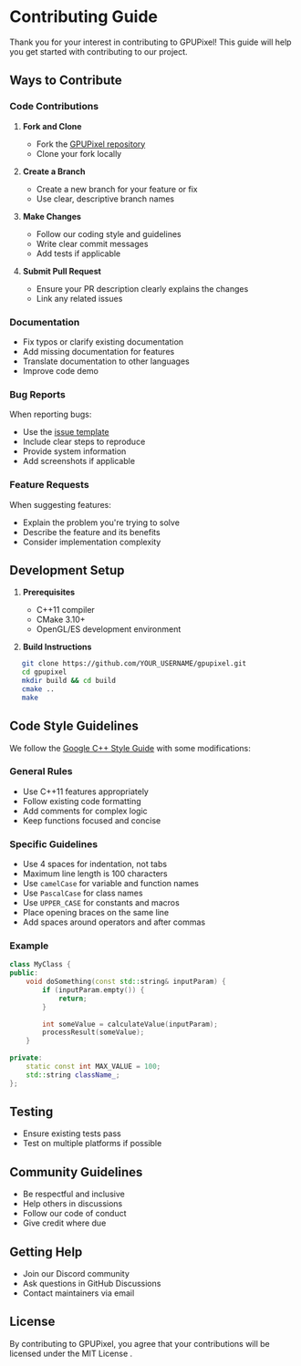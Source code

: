 # Contributing Guide

Thank you for your interest in contributing to GPUPixel! This guide will help you get started with contributing to our project.

## Ways to Contribute

### Code Contributions

1. **Fork and Clone**
   - Fork the [GPUPixel repository](https://github.com/pixpark/gpupixel)
   - Clone your fork locally

2. **Create a Branch**
   - Create a new branch for your feature or fix
   - Use clear, descriptive branch names

3. **Make Changes**
   - Follow our coding style and guidelines
   - Write clear commit messages
   - Add tests if applicable

4. **Submit Pull Request**
   - Ensure your PR description clearly explains the changes
   - Link any related issues

### Documentation

- Fix typos or clarify existing documentation
- Add missing documentation for features
- Translate documentation to other languages
- Improve code demo

### Bug Reports

When reporting bugs:
- Use the [issue template](https://github.com/pixpark/gpupixel/issues/new/choose)
- Include clear steps to reproduce
- Provide system information
- Add screenshots if applicable

### Feature Requests

When suggesting features:
- Explain the problem you're trying to solve
- Describe the feature and its benefits
- Consider implementation complexity

## Development Setup

1. **Prerequisites**
   - C++11 compiler
   - CMake 3.10+
   - OpenGL/ES development environment

2. **Build Instructions**
   
```bash
   git clone https://github.com/YOUR_USERNAME/gpupixel.git
   cd gpupixel
   mkdir build && cd build
   cmake ..
   make
```

## Code Style Guidelines

We follow the [Google C++ Style Guide](https://google.github.io/styleguide/cppguide.html) with some modifications:

### General Rules
- Use C++11 features appropriately
- Follow existing code formatting
- Add comments for complex logic
- Keep functions focused and concise

### Specific Guidelines
- Use 4 spaces for indentation, not tabs
- Maximum line length is 100 characters
- Use `camelCase` for variable and function names
- Use `PascalCase` for class names
- Use `UPPER_CASE` for constants and macros
- Place opening braces on the same line
- Add spaces around operators and after commas

### Example
```cpp
class MyClass {
public:
    void doSomething(const std::string& inputParam) {
        if (inputParam.empty()) {
            return;
        }
        
        int someValue = calculateValue(inputParam);
        processResult(someValue);
    }
    
private:
    static const int MAX_VALUE = 100;
    std::string className_;
};
```

## Testing
- Ensure existing tests pass
- Test on multiple platforms if possible
## Community Guidelines
- Be respectful and inclusive
- Help others in discussions
- Follow our code of conduct
- Give credit where due
## Getting Help
- Join our Discord community
- Ask questions in GitHub Discussions
- Contact maintainers via email
## License
By contributing to GPUPixel, you agree that your contributions will be licensed under the MIT License .